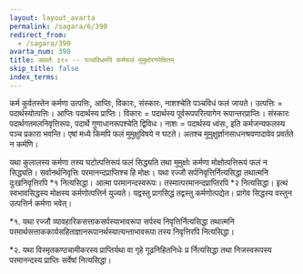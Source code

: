 ```yaml
---
layout: layout_avarta
permalink: /sagara/6/390
redirect_from:
  - /sagara/390
avarta_num: 390
title: आवर्तः ३९० -- पञ्चविधमपि कर्मफलं मुमुक्षोरनपेक्षितम्
skip_title: false
index_terms: 
---
```


कर्म कुर्वतस्तेन कर्मणा उत्पत्तिः, आप्तिः, विकारः, संस्कारः, नाशश्चेति पञ्चविधं फलं जायते। उत्पत्तिः = पदार्थस्योत्पत्तिः। आप्तिः पदार्थस्य
प्राप्तिः। विकारः = पदार्थस्य पूर्वरूपपरित्यागेन रूपान्तरप्राप्तिः। संस्कारः
पदार्थगतमलनिवृत्तिरूपः, पदार्थे गुणाधानरूपश्चेति द्विविधः। नाशः = पदार्थस्य ध्वंसः, इति कर्मजन्यफलस्य पञ्च प्रकारा भवन्ति। एषां मध्ये किमपि फलं
मुमुक्षुविषये न घटते। अतश्च मुमुक्षुर्ज्ञानसाधनश्रवणादावेव प्रवर्तते न कर्मणि।

यथा कुलालस्य कर्मणा तस्य घटोत्पत्तिरूपं फलं सिद्ध्यति तथा मुमुक्षोः
कर्मणा मोक्षोत्पत्तिरूपं फलं न सिद्ध्यति। सर्वानर्थनिवृत्तिः परमानन्दप्राप्तिश्च हि
मोक्षः। यथा रज्जौ सर्पनिवृत्तिर्नित्यसिद्धा तथात्मनि दुःखनिवृत्तिरपि *१ नित्यसिद्धा। आत्मा परमानन्दस्वरूपः। तस्मात्परमानन्दप्राप्तिरपि *२ नित्यसिद्धा।
इत्थं स्वभावसिद्धस्य मोक्षस्य कर्मणोत्पत्तिर्न युज्यते। यद्वस्तु प्रागसिद्धं तद्वस्तु
कर्मणोत्पद्येत। प्रागेव सिद्धस्य वस्तुन उत्पत्तिर्न कर्मणा भवेत्।

<div class="footnote" markdown="1">
*१. यथा रज्जौ व्यावहारिकसत्ताकसर्पस्याभावरूपा सर्पस्य निवृत्तिर्नित्यसिद्धा
तथात्मनि परमार्थसत्ताककार्यसहिताज्ञानरूपानर्थस्यात्यन्ताभावरूपा तस्य निवृत्तिरपि नित्यसिद्धा।

*२. यथा विस्मृतकण्ठचामीकरस्य प्राप्तिर्यथा वा गृहे गूढनिहितनिधेः प्र
र्नित्यसिद्धा तथा निजस्वरूपस्य परमानन्दस्य प्राप्तिः सर्वेषां नित्यसिद्धा।
</div>
